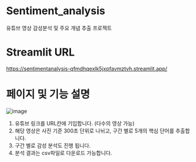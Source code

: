 # Sentiment_analysis
유튜브 영상 감성분석 및 주요 개념 추출 프로젝트

# Streamlit URL
https://sentimentanalysis-qfmdhqexlk5jxpfavmztvh.streamlit.app/

# 페이지 및 기능 설명
![image](https://github.com/choibumku00/Sentiment_analysis/assets/101037541/337aafec-d924-4139-b696-6f170ca3205f)
1. 유튜브 링크를 URL칸에 기입합니다. (다수의 영상 가능)
2. 해당 영상은 사진 기준 300초 단위로 나뉘고, 구간 별로 5개의 핵심 단어를 추출합니다.
3. 구간 별로 감성 분석도 진행 됩니다.
4. 분석 결과는 csv파일로 다운로드 가능합니다.
